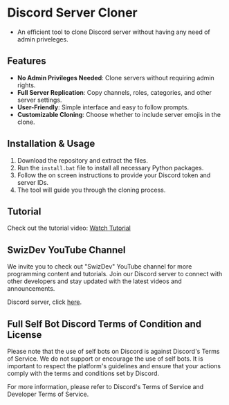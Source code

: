 # Discord Server Cloner
- An efficient tool to clone Discord server without having any need of admin priveleges.

## Features
- **No Admin Privileges Needed**: Clone servers without requiring admin rights.
- **Full Server Replication**: Copy channels, roles, categories, and other server settings.
- **User-Friendly**: Simple interface and easy to follow prompts.
- **Customizable Cloning**: Choose whether to include server emojis in the clone.

## Installation & Usage
1. Download the repository and extract the files.
2. Run the `install.bat` file to install all necessary Python packages.
3. Follow the on screen instructions to provide your Discord token and server IDs.
4. The tool will guide you through the cloning process.

## Tutorial
Check out the tutorial video: [Watch Tutorial](https://discord.com/cXZASk8kYT)

## SwizDev YouTube Channel
We invite you to check out "SwizDev" YouTube channel for more programming content and tutorials. Join our Discord server to connect with other developers and stay updated with the latest videos and announcements.

Discord server, click [here](https://discord.gg/cXZASk8kYT).

## Full Self Bot Discord Terms of Condition and License
Please note that the use of self bots on Discord is against Discord's Terms of Service. We do not support or encourage the use of self bots. It is important to respect the platform's guidelines and ensure that your actions comply with the terms and conditions set by Discord.

For more information, please refer to Discord's Terms of Service and Developer Terms of Service.
